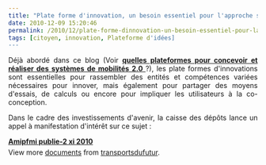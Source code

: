 ```yaml
---
title: "Plate forme d'innovation, un besoin essentiel pour l'approche système des mobilités, un appel à manifestation en cours"
date: 2010-12-09 15:20:46
permalink: /2010/12/plate-forme-dinnovation-un-besoin-essentiel-pour-lapproche-systeme-des-mobilites-un-appel-a-manifest.html
tags: [citoyen, innovation, Plateforme d'idées]
---
```


<p style="text-align: justify">Déjà abordé dans ce blog (Voir <strong><a href="https://gabrielplassat.github.io/transportsdufutur/2010/06/metanote-tdf-6-quelle-plate-forme-pour-concevoir-et-realiser-le-premier-systeme-de-mobilite-20.html" target="_blank">quelles plateformes pour concevoir et réaliser des systèmes de mobilités 2.0 </a></strong>?), les plate formes d'innovations sont essentielles pour rassembler des entités et compétences variées nécessaires pour innover, mais également pour partager des moyens d'essais, de calculs ou encore pour impliquer les utilisateurs à la co-conception.</p> <p style="text-align: justify">Dans le cadre des investissements d'avenir, la caisse des dépôts lance un appel à manifestation d'intérêt sur ce sujet : </p>  <!--more-->   <div id="__ss_6089842" style="width: 477px"><strong style="margin: 12px 0 4px"><a href="http://www.slideshare.net/transportsdufutur/amipfmi-publie2-xi-2010" title="Amipfmi publie-2 xi 2010 ">Amipfmi publie-2 xi 2010 </a></strong>        <div style="padding: 5px 0 12px">View more <a href="http://www.slideshare.net/">documents</a> from <a href="http://www.slideshare.net/transportsdufutur">transportsdufutur</a>.</div> </div>
